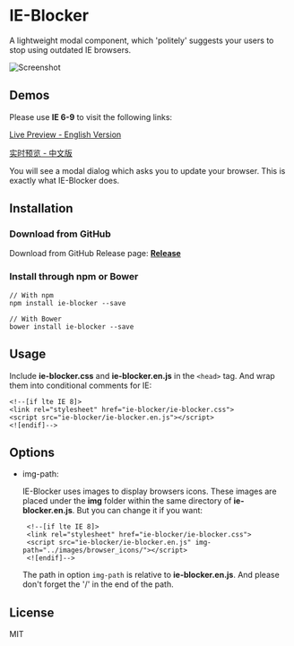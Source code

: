 # IE-Blocker

A lightweight modal component, which 'politely' suggests your users to stop using outdated IE browsers.

![Screenshot](https://raw.githubusercontent.com/panteng/ie-blocker/master/screenshot.png)



## Demos

Please use **IE 6-9** to visit the following links:

[Live Preview - English Version](https://panteng.github.io/ie-blocker/demos/demo.en.html)

[实时预览 - 中文版](https://panteng.github.io/ie-blocker/demos/demo.zhcn.html)

You will see a modal dialog which asks you to update your browser. This is exactly what IE-Blocker does.



## Installation

### Download from GitHub

Download from GitHub Release page: **[Release](https://github.com/panteng/ie-blocker/releases)**

### Install through npm or Bower

    // With npm
    npm install ie-blocker --save

    // With Bower
    bower install ie-blocker --save
    


## Usage

Include **ie-blocker.css** and **ie-blocker.en.js** in the `<head>` tag. And wrap them into conditional comments for IE:

    <!--[if lte IE 8]>
    <link rel="stylesheet" href="ie-blocker/ie-blocker.css">
    <script src="ie-blocker/ie-blocker.en.js"></script>
    <![endif]-->



## Options

 - img-path:

    IE-Blocker uses images to display browsers icons. These images are placed under the **img** folder within the same directory of **ie-blocker.en.js**.
    But you can change it if you want:

        <!--[if lte IE 8]>
        <link rel="stylesheet" href="ie-blocker/ie-blocker.css">
        <script src="ie-blocker/ie-blocker.en.js" img-path="../images/browser_icons/"></script>
        <![endif]-->
    
    The path in option `img-path` is relative to **ie-blocker.en.js**. And please don't forget the '/' in the end of the path.



## License

MIT
